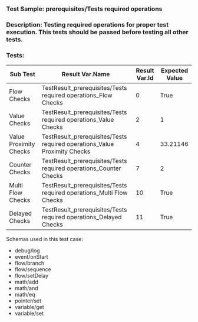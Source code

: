 ### **Test Sample:** prerequisites/Tests required operations
### **Description:** Testing required operations for proper test execution. This tests should be passed before testing all other tests.

### Tests:
| Sub Test | Result Var.Name | Result Var.Id | Expected Value
| ----------- | ----------- | ----------- |----------- |
| Flow Checks | TestResult_prerequisites/Tests required operations_Flow Checks | 0 | True
| Value Checks | TestResult_prerequisites/Tests required operations_Value Checks | 2 | 1
| Value Proximity Checks | TestResult_prerequisites/Tests required operations_Value Proximity Checks | 4 | 33.21146
| Counter Checks | TestResult_prerequisites/Tests required operations_Counter Checks | 7 | 2
| Multi Flow Checks | TestResult_prerequisites/Tests required operations_Multi Flow Checks | 10 | True
| Delayed Checks | TestResult_prerequisites/Tests required operations_Delayed Checks | 11 | True

Schemas used in this test case:
- debug/log
- event/onStart
- flow/branch
- flow/sequence
- flow/setDelay
- math/add
- math/and
- math/eq
- pointer/set
- variable/get
- variable/set
